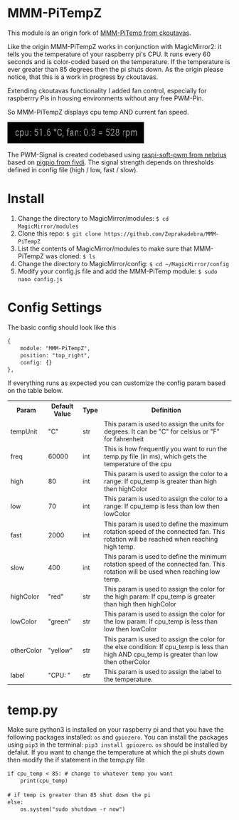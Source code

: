 # MMM-PiTempZ
This module is an origin fork of [MMM-PiTemp from ckoutavas](https://github.com/ckoutavas/MMM-PiTemp).

Like the origin MMM-PiTempZ works in conjunction with MagicMirror2: it tells you the temperature of your raspberry pi's CPU. It runs every 60 seconds and is color-coded based on the temperature. If the temperature is ever greater than 85 degrees then the pi shuts down. As the origin please notice, that this is a work in progress by ckoutavas.

Extending ckoutavas functionality I added fan control, especially for raspberrry Pis in housing environments without any free PWM-Pin.

So MMM-PiTempZ displays cpu temp AND current fan speed.

![PiTemp_img](https://github.com/Zeprakadebra/MMM-PiTempZ/blob/master/PiTempZ.PNG)

The PWM-Signal is created codebased using [raspi-soft-pwm from nebrius](https://github.com/nebrius/raspi-soft-pwm) based on [pigpio from fivdi](https://github.com/fivdi/pigpio). The signal strength depends on thresholds defined in config file (high / low, fast / slow).

# Install
1. Change the directory to MagicMirror/modules: ```$ cd MagicMirror/modules```
2. Clone this repo: ```$ git clone https://github.com/Zeprakadebra/MMM-PiTempZ```
3. List the contents of MagicMirror/modules to make sure that MMM-PiTempZ was cloned: ```$ ls```
4. Change the directory to MagicMirror/config: ```$ cd ~/MagicMirror/config```
5. Modify your config.js file and add the MMM-PiTemp module: ```$ sudo nano config.js```
    
# Config Settings
The basic config should look like this

```
{
    module: "MMM-PiTempZ",
    position: "top_right",
    config: {}
},
 ```
If everything runs as expected you can customize the config param based on the table below.

<table>
<tr>
<th>Param</th>
<th>Default Value</th>
<th>Type</th>
<th>Definition</th>
</tr>

<tr>
<td>tempUnit</td>
<td>"C"</td>
<td>str</td>
<td>This param is used to assign the units for degrees. It can be "C" for celsius or "F" for fahrenheit</td>
</tr>

<tr>
<td>freq</td>
<td>60000</td>
 <td>int</td>
<td>This is how frequently you want to run the temp.py file (in ms), which gets the temperature of the cpu</td>
</tr>

<tr>
<td>high</td>
<td>80</td>
<td>int</td>
<td>This param is used to assign the color to a range: If cpu_temp is greater than high then highColor</td>
</tr>

<tr>
<td>low</td>
<td>70</td>
<td>int</td>
<td>This param is used to assign the color to a range: If cpu_temp is less than low then lowColor</td>
</tr>

<tr>
<td>fast</td>
<td>2000</td>
<td>int</td>
<td>This param is used to define the maximum rotation speed of the connected fan. This rotation will be reached when reaching high temp.</td>
</tr>

<tr>
<td>slow</td>
<td>400</td>
<td>int</td>
<td>This param is used to define the minimum rotation speed of the connected fan. This rotation will be used when reaching low temp.</td>
</tr>

<tr>
<td>highColor</td>
<td>"red"</td>
<td>str</td>
<td>This param is used to assign the color for the high param: If cpu_temp is greater than high then highColor</td>
</tr>

<tr>
<td>lowColor</td>
<td>"green"</td>
<td>str</td>
<td>This param is used to assign the color for the low param: If cpu_temp is less than low then lowColor</td>
</tr>

<tr>
<td>otherColor</td>
<td>"yellow"</td>
<td>str</td>
<td>This param is used to assign the color for the else condition: If cpu_temp is less than high AND cpu_temp is greater than low then otherColor</td>
</tr>

<tr>
<td>label</td>
<td>"CPU: "</td>
<td>str</td>
<td>This param is used to assign the label to the temperature.</td>
</tr>
</table>

# temp.py
Make sure python3 is installed on your raspberry pi and that you have the following packages installed: `os` and `gpiozero`. You can install the packages using `pip3` in the terminal: `pip3 install gpiozero`. `os` should be installed by defalut.
If you want to change the temperature at which the pi shuts down then modify the if statement in the temp.py file
```
if cpu_temp < 85: # change to whatever temp you want
    print(cpu_temp)

# if temp is greater than 85 shut down the pi
else:
    os.system("sudo shutdown -r now")
```
